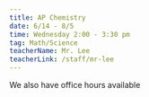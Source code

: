 ```yaml
---
title: AP Chemistry
date: 6/14 - 8/5
time: Wednesday 2:00 - 3:30 pm
tag: Math/Science
teacherName: Mr. Lee
teacherLink: /staff/mr-lee
---
```

We also have office hours available